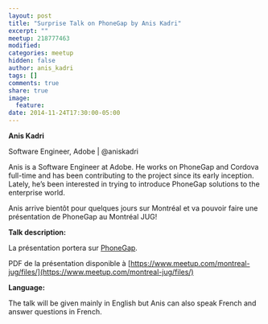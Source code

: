 ```yaml
---
layout: post
title: "Surprise Talk on PhoneGap by Anis Kadri"
excerpt: ""
meetup: 218777463
modified:
categories: meetup
hidden: false
author: anis_kadri
tags: []
comments: true
share: true
image:
  feature:
date: 2014-11-24T17:30:00-05:00
---
```


__Anis Kadri__


Software Engineer, Adobe | @aniskadri

Anis is a Software Engineer at Adobe. He works on PhoneGap and Cordova full-time and has been contributing to the project since its early inception. Lately, he’s been interested in trying to introduce PhoneGap solutions to the enterprise world.

Anis arrive bientôt pour quelques jours sur Montréal et va pouvoir faire une présentation de PhoneGap au Montréal JUG!

__Talk description:__

La présentation portera sur [PhoneGap](https://phonegap.com/).

PDF de la présentation disponible à [https://www.meetup.com/montreal-jug/files/](https://www.meetup.com/montreal-jug/files/)

__Language:__ 

The talk will be given mainly in English but Anis can also speak French and answer questions in French.

